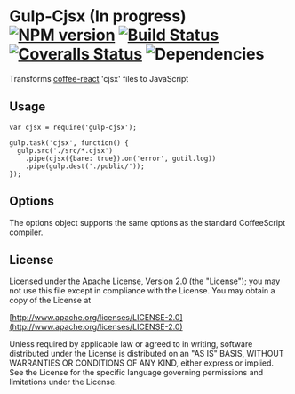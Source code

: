 # Gulp-Cjsx (In progress) [![NPM version][npm-image]][npm-url] [![Build Status][travis-image]][travis-url] [![Coveralls Status][coveralls-image]][coveralls-url] ![Dependencies][dependencies-image]

Transforms [coffee-react][coffee-react] 'cjsx' files to JavaScript

[coffee-react]: https://github.com/jsdf/coffee-react

## Usage

```
var cjsx = require('gulp-cjsx');

gulp.task('cjsx', function() {
  gulp.src('./src/*.cjsx')
    .pipe(cjsx({bare: true}).on('error', gutil.log))
    .pipe(gulp.dest('./public/'));
});
```

## Options

The options object supports the same options as the standard CoffeeScript compiler.

## License

Licensed under the Apache License, Version 2.0 (the "License");
you may not use this file except in compliance with the License.
You may obtain a copy of the License at

   [http://www.apache.org/licenses/LICENSE-2.0](http://www.apache.org/licenses/LICENSE-2.0)

Unless required by applicable law or agreed to in writing, software
distributed under the License is distributed on an "AS IS" BASIS,
WITHOUT WARRANTIES OR CONDITIONS OF ANY KIND, either express or implied.
See the License for the specific language governing permissions and
limitations under the License.

[npm-url]: https://npmjs.org/package/gulp-cjsx
[npm-image]: http://img.shields.io/npm/v/gulp-cjsx.svg

[travis-url]: https://travis-ci.org/mtscout6/gulp-cjsx
[travis-image]: https://travis-ci.org/mtscout6/gulp-cjsx.svg?branch=master

[coveralls-url]: https://coveralls.io/r/mtscout6/gulp-cjsx
[coveralls-image]: https://img.shields.io/coveralls/mtscout6/gulp-cjsx.svg?branch=master

[dependencies-image]: https://david-dm.org/mtscout6/gulp-cjsx.png
